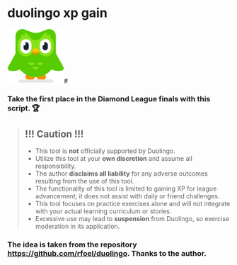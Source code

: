 # duolingo xp gain

<img src="duo.svg" width="128px"/>#

### Take the first place in the Diamond League finals with this script. 🏆

> !!! Caution !!!
> -
> - This tool is **not** officially supported by Duolingo.
> - Utilize this tool at your **own discretion** and assume all responsibility.
> - The author **disclaims all liability** for any adverse outcomes resulting from the use of this tool.
> - The functionality of this tool is limited to gaining XP for league advancement; it does not assist with daily or friend challenges.
> - This tool focuses on practice exercises alone and will not integrate with your actual learning curriculum or stories.
> - Excessive use may lead to **suspension** from Duolingo, so exercise moderation in its application.

### The idea is taken from the repository https://github.com/rfoel/duolingo. Thanks to the author.


